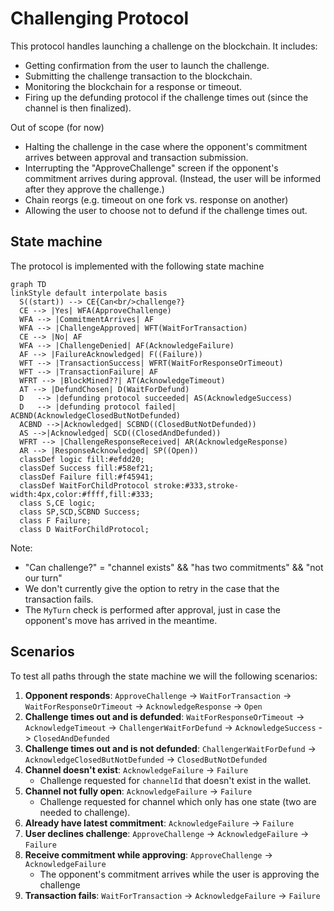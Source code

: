 # Challenging Protocol

This protocol handles launching a challenge on the blockchain. It includes:

- Getting confirmation from the user to launch the challenge.
- Submitting the challenge transaction to the blockchain.
- Monitoring the blockchain for a response or timeout.
- Firing up the defunding protocol if the challenge times out (since the channel is then finalized).

Out of scope (for now)

- Halting the challenge in the case where the opponent's commitment arrives between approval and transaction submission.
- Interrupting the "ApproveChallenge" screen if the opponent's commitment arrives during approval. (Instead, the user will be informed after they approve the challenge.)
- Chain reorgs (e.g. timeout on one fork vs. response on another)
- Allowing the user to choose not to defund if the challenge times out.

## State machine

The protocol is implemented with the following state machine

```mermaid
graph TD
linkStyle default interpolate basis
  S((start)) --> CE{Can<br/>challenge?}
  CE --> |Yes| WFA(ApproveChallenge)
  WFA --> |CommitmentArrives| AF
  WFA --> |ChallengeApproved| WFT(WaitForTransaction)
  CE --> |No| AF
  WFA --> |ChallengeDenied| AF(AcknowledgeFailure)
  AF --> |FailureAcknowledged| F((Failure))
  WFT --> |TransactionSuccess| WFRT(WaitForResponseOrTimeout)
  WFT --> |TransactionFailure| AF
  WFRT --> |BlockMined??| AT(AcknowledgeTimeout)
  AT --> |DefundChosen| D(WaitForDefund)
  D   --> |defunding protocol succeeded| AS(AcknowledgeSuccess)
  D   --> |defunding protocol failed| ACBND(AcknowledgeClosedButNotDefunded)
  ACBND -->|Acknowledged| SCBND((ClosedButNotDefunded))
  AS -->|Acknowledged| SCD((ClosedAndDefunded))
  WFRT --> |ChallengeResponseReceived| AR(AcknowledgeResponse)
  AR --> |ResponseAcknowledged| SP((Open))
  classDef logic fill:#efdd20;
  classDef Success fill:#58ef21;
  classDef Failure fill:#f45941;
  classDef WaitForChildProtocol stroke:#333,stroke-width:4px,color:#ffff,fill:#333;
  class S,CE logic;
  class SP,SCD,SCBND Success;
  class F Failure;
  class D WaitForChildProtocol;
```

Note:

- "Can challenge?" = "channel exists" && "has two commitments" && "not our turn"
- We don't currently give the option to retry in the case that the transaction fails.
- The `MyTurn` check is performed after approval, just in case the opponent's move has arrived in the meantime.

## Scenarios

To test all paths through the state machine we will the following scenarios:

1. **Opponent responds**: `ApproveChallenge` -> `WaitForTransaction` -> `WaitForResponseOrTimeout`
   -> `AcknowledgeResponse` -> `Open`
2. **Challenge times out and is defunded**: `WaitForResponseOrTimeout` -> `AcknowledgeTimeout` -> `ChallengerWaitForDefund` -> `AcknowledgeSuccess` -> `ClosedAndDefunded`
3. **Challenge times out and is not defunded**: `ChallengerWaitForDefund` -> `AcknowledgeClosedButNotDefunded` -> `ClosedButNotDefunded`
4. **Channel doesn't exist**: `AcknowledgeFailure` -> `Failure`
   - Challenge requested for `channelId` that doesn't exist in the wallet.
5. **Channel not fully open**: `AcknowledgeFailure` -> `Failure`
   - Challenge requested for channel which only has one state (two are needed to challenge).
6. **Already have latest commitment**: `AcknowledgeFailure` -> `Failure`
7. **User declines challenge**: `ApproveChallenge` -> `AcknowledgeFailure` -> `Failure`
8. **Receive commitment while approving**: `ApproveChallenge` -> `AcknowledgeFailure`
   - The opponent's commitment arrives while the user is approving the challenge
9. **Transaction fails**: `WaitForTransaction` -> `AcknowledgeFailure` -> `Failure`
